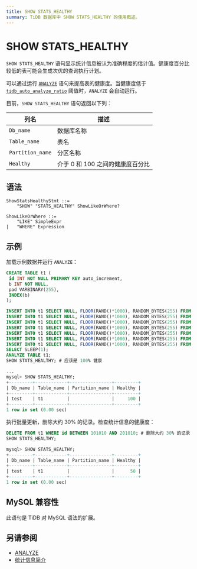 ```yaml
---
title: SHOW STATS_HEALTHY
summary: TiDB 数据库中 SHOW STATS_HEALTHY 的使用概述。
---
```


# SHOW STATS_HEALTHY

`SHOW STATS_HEALTHY` 语句显示统计信息被认为准确程度的估计值。健康度百分比较低的表可能会生成次优的查询执行计划。

可以通过运行 [`ANALYZE`](/sql-statements/sql-statement-analyze-table.md) 语句来提高表的健康度。当健康度低于 [`tidb_auto_analyze_ratio`](/system-variables.md#tidb_auto_analyze_ratio) 阈值时，`ANALYZE` 会自动运行。

目前，`SHOW STATS_HEALTHY` 语句返回以下列：

| 列名 | 描述 |
| -------- | ------------- |
| `Db_name` | 数据库名称 |
| `Table_name` | 表名 |
| `Partition_name` | 分区名称 |
| `Healthy` | 介于 0 和 100 之间的健康度百分比 |

## 语法

```ebnf+diagram
ShowStatsHealthyStmt ::=
    "SHOW" "STATS_HEALTHY" ShowLikeOrWhere?

ShowLikeOrWhere ::=
    "LIKE" SimpleExpr
|   "WHERE" Expression
```

## 示例

加载示例数据并运行 `ANALYZE`：

```sql
CREATE TABLE t1 (
 id INT NOT NULL PRIMARY KEY auto_increment,
 b INT NOT NULL,
 pad VARBINARY(255),
 INDEX(b)
);

INSERT INTO t1 SELECT NULL, FLOOR(RAND()*1000), RANDOM_BYTES(255) FROM dual;
INSERT INTO t1 SELECT NULL, FLOOR(RAND()*1000), RANDOM_BYTES(255) FROM t1 a JOIN t1 b JOIN t1 c LIMIT 100000;
INSERT INTO t1 SELECT NULL, FLOOR(RAND()*1000), RANDOM_BYTES(255) FROM t1 a JOIN t1 b JOIN t1 c LIMIT 100000;
INSERT INTO t1 SELECT NULL, FLOOR(RAND()*1000), RANDOM_BYTES(255) FROM t1 a JOIN t1 b JOIN t1 c LIMIT 100000;
INSERT INTO t1 SELECT NULL, FLOOR(RAND()*1000), RANDOM_BYTES(255) FROM t1 a JOIN t1 b JOIN t1 c LIMIT 100000;
INSERT INTO t1 SELECT NULL, FLOOR(RAND()*1000), RANDOM_BYTES(255) FROM t1 a JOIN t1 b JOIN t1 c LIMIT 100000;
INSERT INTO t1 SELECT NULL, FLOOR(RAND()*1000), RANDOM_BYTES(255) FROM t1 a JOIN t1 b JOIN t1 c LIMIT 100000;
SELECT SLEEP(1);
ANALYZE TABLE t1;
SHOW STATS_HEALTHY; # 应该是 100% 健康
```

```sql
...
mysql> SHOW STATS_HEALTHY;
+---------+------------+----------------+---------+
| Db_name | Table_name | Partition_name | Healthy |
+---------+------------+----------------+---------+
| test    | t1         |                |     100 |
+---------+------------+----------------+---------+
1 row in set (0.00 sec)
```

执行批量更新，删除大约 30% 的记录。检查统计信息的健康度：

```sql
DELETE FROM t1 WHERE id BETWEEN 101010 AND 201010; # 删除大约 30% 的记录
SHOW STATS_HEALTHY; 
```

```sql
mysql> SHOW STATS_HEALTHY;
+---------+------------+----------------+---------+
| Db_name | Table_name | Partition_name | Healthy |
+---------+------------+----------------+---------+
| test    | t1         |                |      50 |
+---------+------------+----------------+---------+
1 row in set (0.00 sec)
```

## MySQL 兼容性

此语句是 TiDB 对 MySQL 语法的扩展。

## 另请参阅

* [ANALYZE](/sql-statements/sql-statement-analyze-table.md)
* [统计信息简介](/statistics.md)
